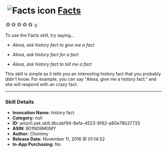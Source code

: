 # &nbsp;<img src="skill_icon" alt="Facts icon" width="36"> [Facts](http://alexa.amazon.com/#skills/amzn1.ask.skill.dbcabf94-8efa-4523-9f82-a80e78b37733)
![0 stars](../../images/ic_star_border_black_18dp_1x.png)![0 stars](../../images/ic_star_border_black_18dp_1x.png)![0 stars](../../images/ic_star_border_black_18dp_1x.png)![0 stars](../../images/ic_star_border_black_18dp_1x.png)![0 stars](../../images/ic_star_border_black_18dp_1x.png) 0

To use the Facts skill, try saying...

* *Alexa, ask history fact to give me a fact*

* *Alexa, ask history fact for a fact*

* *Alexa, ask history fact to tell me a fact*

This skill is simple as it tells you an interesting history fact that you probably didn't know. For example, you can say "Alexa, give me a history fact." and she will respond with an crazy fact.

***

### Skill Details

* **Invocation Name:** history fact
* **Category:** null
* **ID:** amzn1.ask.skill.dbcabf94-8efa-4523-9f82-a80e78b37733
* **ASIN:** B01N09MGMY
* **Author:** Chommy
* **Release Date:** November 11, 2016 @ 01:14:52
* **In-App Purchasing:** No
